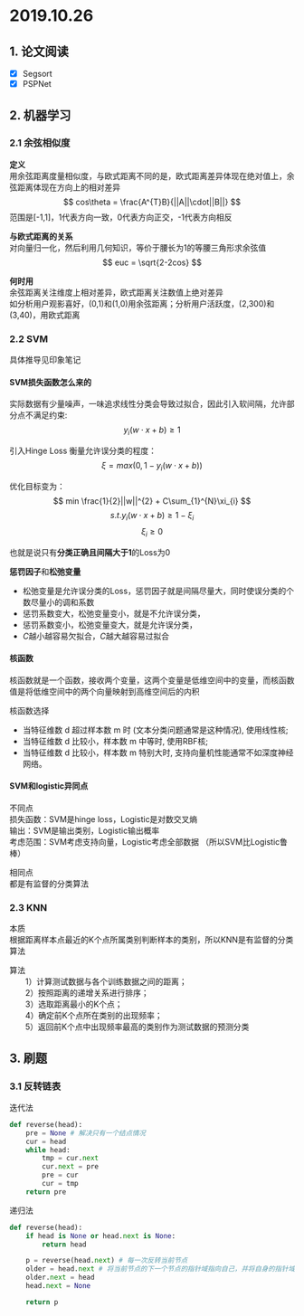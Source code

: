 # 2019.10.26

## 1. 论文阅读

- [x] Segsort
- [x] PSPNet

## 2. 机器学习

### 2.1 余弦相似度

**定义**  
用余弦距离度量相似度，与欧式距离不同的是，欧式距离差异体现在绝对值上，余弦距离体现在方向上的相对差异  
$$
cos\theta  = \frac{A^{T}B}{||A||\cdot||B||}
$$
范围是[-1,1]，1代表方向一致，0代表方向正交，-1代表方向相反
  
**与欧式距离的关系**  
对向量归一化，然后利用几何知识，等价于腰长为1的等腰三角形求余弦值  
$$
euc = \sqrt{2-2cos}
$$

**何时用**  
余弦距离关注维度上相对差异，欧式距离关注数值上绝对差异  
如分析用户观影喜好，(0,1)和(1,0)用余弦距离；分析用户活跃度，(2,300)和(3,40)，用欧式距离

### 2.2 SVM  

具体推导见印象笔记

#### SVM损失函数怎么来的

实际数据有少量噪声，一味追求线性分类会导致过拟合，因此引入软间隔，允许部分点不满足约束:
$$
y_{i}(w \cdot x+b) \geq 1
$$

引入Hinge Loss 衡量允许误分类的程度：
$$
\xi = max(0, 1-y_{i}(w \cdot x+b))
$$

优化目标变为：
$$
min \frac{1}{2}||w||^{2} + C\sum_{1}^{N}\xi_{i}
$$
$$
s.t. y_{i}(w \cdot x+b) \geqslant 1- \xi_{i}
$$
$$
\xi_{i} \geq 0
$$

也就是说只有**分类正确且间隔大于1**的Loss为0

**惩罚因子**和**松弛变量**

- 松弛变量是允许误分类的Loss，惩罚因子就是间隔尽量大，同时使误分类的个数尽量小的调和系数
- 惩罚系数变大，松弛变量变小，就是不允许误分类，
- 惩罚系数变小，松弛变量变大，就是允许误分类，
- $C$越小越容易欠拟合，$C$越大越容易过拟合

#### 核函数  

核函数就是一个函数，接收两个变量，这两个变量是低维空间中的变量，而核函数值是将低维空间中的两个向量映射到高维空间后的内积

核函数选择

- 当特征维数 d 超过样本数 m 时 (文本分类问题通常是这种情况), 使用线性核;
- 当特征维数 d 比较小，样本数 m 中等时, 使用RBF核;
- 当特征维数 d 比较小，样本数 m 特别大时, 支持向量机性能通常不如深度神经网络。

#### SVM和logistic异同点  

不同点  
损失函数：SVM是hinge loss，Logistic是对数交叉熵  
输出：SVM是输出类别，Logistic输出概率  
考虑范围：SVM考虑支持向量，Logistic考虑全部数据  （所以SVM比Logistic鲁棒）  

相同点  
都是有监督的分类算法

### 2.3 KNN

本质  
根据距离样本点最近的K个点所属类别判断样本的类别，所以KNN是有监督的分类算法  

算法  
　　1）计算测试数据与各个训练数据之间的距离；  
　　2）按照距离的递增关系进行排序；  
　　3）选取距离最小的K个点；  
　　4）确定前K个点所在类别的出现频率；  
　　5）返回前K个点中出现频率最高的类别作为测试数据的预测分类

## 3. 刷题

### 3.1 反转链表

迭代法

```python
def reverse(head):
    pre = None # 解决只有一个结点情况
    cur = head
    while head:
        tmp = cur.next
        cur.next = pre
        pre = cur
        cur = tmp
    return pre
```

递归法  

```python
def reverse(head):
    if head is None or head.next is None:
        return head

    p = reverse(head.next) # 每一次反转当前节点
    older = head.next # 将当前节点的下一个节点的指针域指向自己，并将自身的指针域指向空
    older.next = head
    head.next = None

    return p
```
